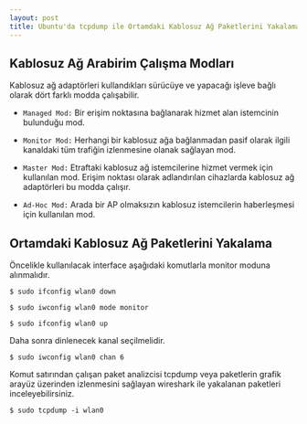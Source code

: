 ```yaml
---
layout: post
title: Ubuntu'da tcpdump ile Ortamdaki Kablosuz Ağ Paketlerini Yakalama
---
```

 

## Kablosuz Ağ Arabirim Çalışma Modları

Kablosuz ağ adaptörleri kullandıkları sürücüye ve yapacağı işleve bağlı olarak  dört farklı modda çalışabilir.

 - `Managed Mod:` Bir erişim noktasına bağlanarak hizmet alan istemcinin bulunduğu mod.

  - `Monitor Mod:` Herhangi bir kablosuz ağa bağlanmadan pasif olarak ilgili kanaldaki tüm trafiğin izlenmesine olanak sağlayan mod. 

  - `Master Mod:` Etraftaki kablosuz ağ istemcilerine hizmet vermek için kullanılan mod. Erişim noktası olarak adlandırılan cihazlarda kablosuz ağ adaptörleri bu modda çalışır.

 - `Ad-Hoc Mod:` Arada bir AP olmaksızın kablosuz istemcilerin haberleşmesi için kullanılan mod.

 ## Ortamdaki Kablosuz Ağ Paketlerini Yakalama

 Öncelikle kullanılacak interface aşağıdaki komutlarla monitor moduna alınmalıdır.

 	$ sudo ifconfig wlan0 down

 	$ sudo iwconfig wlan0 mode monitor

 	$ sudo ifconfig wlan0 up

Daha sonra dinlenecek kanal seçilmelidir.

	$ sudo iwconfig wlan0 chan 6

Komut satırından çalışan paket analizcisi tcpdump veya paketlerin grafik arayüz üzerinden izlenmesini sağlayan wireshark ile yakalanan paketleri inceleyebilirsiniz.

	$ sudo tcpdump -i wlan0
